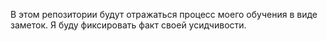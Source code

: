 В этом репозитории будут отражаться процесс моего обучения в виде заметок. Я буду фиксировать факт своей усидчивости. 
